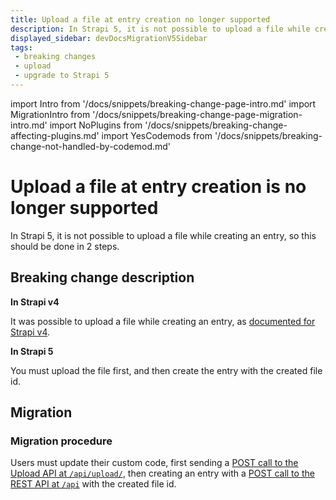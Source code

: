 ```yaml
---
title: Upload a file at entry creation no longer supported 
description: In Strapi 5, it is not possible to upload a file while creating an entry, so users must upload the file first, and then create the entry with the created file id.
displayed_sidebar: devDocsMigrationV5Sidebar
tags:
 - breaking changes
 - upload
 - upgrade to Strapi 5
---
```


import Intro from '/docs/snippets/breaking-change-page-intro.md'
import MigrationIntro from '/docs/snippets/breaking-change-page-migration-intro.md'
import NoPlugins from '/docs/snippets/breaking-change-affecting-plugins.md'
import YesCodemods from '/docs/snippets/breaking-change-not-handled-by-codemod.md'

# Upload a file at entry creation is no longer supported

In Strapi 5, it is not possible to upload a file while creating an entry, so this should be done in 2 steps.

<Intro />
<NoPlugins />
<YesCodemods />

## Breaking change description

<SideBySideContainer>

<SideBySideColumn>

**In Strapi v4**

It was possible to upload a file while creating an entry, as [documented for Strapi v4](https://docs-v4.strapi.io/dev-docs/plugins/upload#upload-files-at-entry-creation).

</SideBySideColumn>

<SideBySideColumn>

**In Strapi 5**

You must upload the file first, and then create the entry with the created file id.

</SideBySideColumn>

</SideBySideContainer>

## Migration

<MigrationIntro />

### Migration procedure

Users must update their custom code, first sending a [POST call to the Upload API at `/api/upload/`](/dev-docs/plugins/upload#upload-files), then creating an entry with a [POST call to the REST API at `/api`](/dev-docs/api/rest#create) with the created file id.
